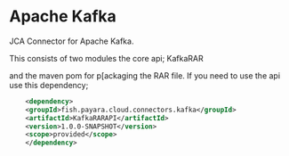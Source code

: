 # Apache Kafka
JCA Connector for Apache Kafka.

This consists of two modules the core api;
KafkaRAR

and the maven pom for p[ackaging the RAR file. If you need to use the api use this dependency;
```xml
    <dependency>
    <groupId>fish.payara.cloud.connectors.kafka</groupId>
    <artifactId>KafkaRARAPI</artifactId>
    <version>1.0.0-SNAPSHOT</version>
    <scope>provided</scope>
    </dependency>
```